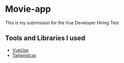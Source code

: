 # Movie-app
This is my submission for the Vue Developer Hiring Test
## Tools and Libraries I used

- [VueUse](https://vueuse.org/)
- [Tailwindcss](https://tailwindcss.com/)

